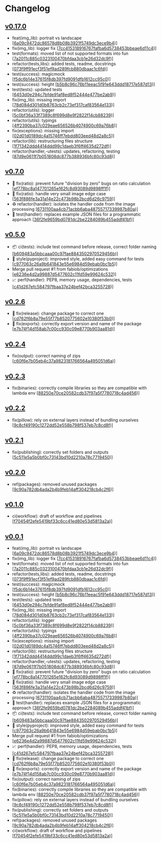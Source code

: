 # Changelog


## [v0.17.0](https://github.com/sladg/imaginex-lambda/compare/v0.7.0...v0.17.0)

* feat(img_lib): portrait vs landscape [[6a09c9472dc86578d8b08b3921f5749dc3ece9b4](https://github.com/sladg/imaginex-lambda/commit/6a09c9472dc86578d8b08b3921f5749dc3ece9b4))]
* fix(img_lib): logger fix [[7cc415318916767fafba6d5738453bbeae6d11c4](https://github.com/sladg/imaginex-lambda/commit/7cc415318916767fafba6d5738453bbeae6d11c4))]
* test(formats): moved list of not supported formats into fun [[7a2011c885c0323100470bfdaa3cb1e26d32dc9f](https://github.com/sladg/imaginex-lambda/commit/7a2011c885c0323100470bfdaa3cb1e26d32dc9f))]
* refactor(tests,libs): added tests, readme, docstrings [[073f9ff91ecf3f51ef9ad289fcb880dbaac1c6fd](https://github.com/sladg/imaginex-lambda/commit/073f9ff91ecf3f51ef9ad289fcb880dbaac1c6fd))]
* test(success): magicmock [[f5dc6b14e37615f8db397fd9091dfb1612cc95c0](https://github.com/sladg/imaginex-lambda/commit/f5dc6b14e37615f8db397fd9091dfb1612cc95c0))]
* test(success): height [[b5b8c96c76b11eeac5f91e643ddd18717e587d13](https://github.com/sladg/imaginex-lambda/commit/b5b8c96c76b11eeac5f91e643ddd18717e587d13))]
* test(tests): updated tests [[6453d0e294c7bfde91af8ed8f52444e477be2ab9](https://github.com/sladg/imaginex-lambda/commit/6453d0e294c7bfde91af8ed8f52444e477be2ab9))]
* fix(img_lib): missing import [[78d084d301d0b8763cb2c73ef317caf83564e133](https://github.com/sladg/imaginex-lambda/commit/78d084d301d0b8763cb2c73ef317caf83564e133))]
* refactor(utils): logger [[5c0bf36a33f7389c8f699d8e9f2822f14cb88239](https://github.com/sladg/imaginex-lambda/commit/5c0bf36a33f7389c8f699d8e9f2822f14cb88239))]
* refactor(utils): typings [[4ff2390ba37c029eae656526b4074900c69a76b8](https://github.com/sladg/imaginex-lambda/commit/4ff2390ba37c029eae656526b4074900c69a76b8))]
* fix(exceptions): missing import [[02d01d0189dc4a15746ff7ebdd803eed48d2a8c5](https://github.com/sladg/imaginex-lambda/commit/02d01d0189dc4a15746ff7ebdd803eed48d2a8c5))]
* refactor(lib): restructuring files structure [[1f71342ddd4414ddd99c1daeb3f6ff4635d272df](https://github.com/sladg/imaginex-lambda/commit/1f71342ddd4414ddd99c1daeb3f6ff4635d272df))]
* refactor(handler,-utests): updates, refactoring, testing [[87d9e0611f7b051808dc877b388936bfc80c93d8](https://github.com/sladg/imaginex-lambda/commit/87d9e0611f7b051808dc877b388936bfc80c93d8))]


## [v0.7.0](https://github.com/sladg/imaginex-lambda/compare/v0.5.0...v0.7.0)

* 🐛 fix(ratio): prevent future "division by zero" bugs on ratio calculation [[ef778bc8a147701265e162fc8d93089d9898ff1f](https://github.com/sladg/imaginex-lambda/commit/ef778bc8a147701265e162fc8d93089d9898ff1f))]
* 🐛 fix(ratio): handle very small image edge case [[563f886fe3a31a14e22c473b98b2bcd6d26c9759](https://github.com/sladg/imaginex-lambda/commit/563f886fe3a31a14e22c473b98b2bcd6d26c9759))]
* ♻️ refactor(handler): isolates the handler code from the image processing [[6731100aa4cb71acbb6aba48755717339987b80a](https://github.com/sladg/imaginex-lambda/commit/6731100aa4cb71acbb6aba48755717339987b80a))]
* 🧪 test(handler): replaces example JSON files for a programmatic approach [[36f2fe9659bd0781dc2be2284089b455addf41bf](https://github.com/sladg/imaginex-lambda/commit/36f2fe9659bd0781dc2be2284089b455addf41bf))]


## [v0.5.0](https://github.com/sladg/imaginex-lambda/compare/v0.2.6...v0.5.0)

* 📦 ci(tests): include test command before release, correct folder naming [[b609483a5bbcaaa00c97fae8843502970529456b](https://github.com/sladg/imaginex-lambda/commit/b609483a5bbcaaa00c97fae8843502970529456b))]
* 💎 style(pyproject): improved style, added easy command for tests [[c977063c26a9b641843e55e6984d59ebab0bc1b5](https://github.com/sladg/imaginex-lambda/commit/c977063c26a9b641843e55e6984d59ebab0bc1b5))]
* Merge pull request #1 from fabiob/optimizations [[e6236e4d2a99887d5477602c11fd59e99624c532](https://github.com/sladg/imaginex-lambda/commit/e6236e4d2a99887d5477602c11fd59e99624c532))]
* 📈 perf(handler): PEP8, memory usage, dependencies, tests [[c41d267efc584797fbaa37e24bef42bca3255728](https://github.com/sladg/imaginex-lambda/commit/c41d267efc584797fbaa37e24bef42bca3255728))]


## [v0.2.6](https://github.com/sladg/imaginex-lambda/compare/v0.2.4...v0.2.6)

* 🐛 fix(release): change package to correct one [[cd762f6b8a79e55f77b8520775602e10380f53b0](https://github.com/sladg/imaginex-lambda/commit/cd762f6b8a79e55f77b8520775602e10380f53b0))]
* 🐛 fix(exports): correctly export version and name of the package [[e7b74f14d158ab7c00cc930c09e8770b903aa81d](https://github.com/sladg/imaginex-lambda/commit/e7b74f14d158ab7c00cc930c09e8770b903aa81d))]


## [v0.2.4](https://github.com/sladg/imaginex-lambda/compare/v0.2.3...v0.2.4)

* fix(output): correct naming of zips [[c60f6e7b05eb4c37a9823181766564a495051d6a](https://github.com/sladg/imaginex-lambda/commit/c60f6e7b05eb4c37a9823181766564a495051d6a))]


## [v0.2.3](https://github.com/sladg/imaginex-lambda/compare/v0.2.2...v0.2.3)

* fix(binaries): correctly compile libraries so they are compatible with lambda env [[88250e70ce20582cdb37f97a5f7780718c4ad456](https://github.com/sladg/imaginex-lambda/commit/88250e70ce20582cdb37f97a5f7780718c4ad456))]


## [v0.2.2](https://github.com/sladg/imaginex-lambda/compare/v0.2.1...v0.2.2)

* fix(pillow): rely on external layers instead of bundling ourselves [[9c8cf49190c1272dd52e558b798f537eb7c8cd8f](https://github.com/sladg/imaginex-lambda/commit/9c8cf49190c1272dd52e558b798f537eb7c8cd8f))]


## [v0.2.1](https://github.com/sladg/imaginex-lambda/compare/v0.2.0...v0.2.1)

* fix(publishing): correctly set folders and outputs [[5c511e5a5b0bf0c73143bd10d2210a78c7719450](https://github.com/sladg/imaginex-lambda/commit/5c511e5a5b0bf0c73143bd10d2210a78c7719450))]


## [v0.2.0](https://github.com/sladg/imaginex-lambda/compare/v0.1.0...v0.2.0)

* ref(packages): removed unused packages [[9c90a782db4ada2b4b9feb14aff304218cb4c2f6](https://github.com/sladg/imaginex-lambda/commit/9c90a782db4ada2b4b9feb14aff304218cb4c2f6))]


## [v0.1.0](https://github.com/sladg/imaginex-lambda/compare/v0.0.1...v0.1.0)

* ci(workflow): draft of workflow and pipelines [[f70454f2efe5419bf33c6cc41ed80e53d5813a2a](https://github.com/sladg/imaginex-lambda/commit/f70454f2efe5419bf33c6cc41ed80e53d5813a2a))]


## [v0.0.1](https://github.com/sladg/imaginex-lambda/compare/v0.0.1)

* feat(img_lib): portrait vs landscape [[6a09c9472dc86578d8b08b3921f5749dc3ece9b4](https://github.com/sladg/imaginex-lambda/commit/6a09c9472dc86578d8b08b3921f5749dc3ece9b4))]
* fix(img_lib): logger fix [[7cc415318916767fafba6d5738453bbeae6d11c4](https://github.com/sladg/imaginex-lambda/commit/7cc415318916767fafba6d5738453bbeae6d11c4))]
* test(formats): moved list of not supported formats into fun [[7a2011c885c0323100470bfdaa3cb1e26d32dc9f](https://github.com/sladg/imaginex-lambda/commit/7a2011c885c0323100470bfdaa3cb1e26d32dc9f))]
* refactor(tests,libs): added tests, readme, docstrings [[073f9ff91ecf3f51ef9ad289fcb880dbaac1c6fd](https://github.com/sladg/imaginex-lambda/commit/073f9ff91ecf3f51ef9ad289fcb880dbaac1c6fd))]
* test(success): magicmock [[f5dc6b14e37615f8db397fd9091dfb1612cc95c0](https://github.com/sladg/imaginex-lambda/commit/f5dc6b14e37615f8db397fd9091dfb1612cc95c0))]
* test(success): height [[b5b8c96c76b11eeac5f91e643ddd18717e587d13](https://github.com/sladg/imaginex-lambda/commit/b5b8c96c76b11eeac5f91e643ddd18717e587d13))]
* test(tests): updated tests [[6453d0e294c7bfde91af8ed8f52444e477be2ab9](https://github.com/sladg/imaginex-lambda/commit/6453d0e294c7bfde91af8ed8f52444e477be2ab9))]
* fix(img_lib): missing import [[78d084d301d0b8763cb2c73ef317caf83564e133](https://github.com/sladg/imaginex-lambda/commit/78d084d301d0b8763cb2c73ef317caf83564e133))]
* refactor(utils): logger [[5c0bf36a33f7389c8f699d8e9f2822f14cb88239](https://github.com/sladg/imaginex-lambda/commit/5c0bf36a33f7389c8f699d8e9f2822f14cb88239))]
* refactor(utils): typings [[4ff2390ba37c029eae656526b4074900c69a76b8](https://github.com/sladg/imaginex-lambda/commit/4ff2390ba37c029eae656526b4074900c69a76b8))]
* fix(exceptions): missing import [[02d01d0189dc4a15746ff7ebdd803eed48d2a8c5](https://github.com/sladg/imaginex-lambda/commit/02d01d0189dc4a15746ff7ebdd803eed48d2a8c5))]
* refactor(lib): restructuring files structure [[1f71342ddd4414ddd99c1daeb3f6ff4635d272df](https://github.com/sladg/imaginex-lambda/commit/1f71342ddd4414ddd99c1daeb3f6ff4635d272df))]
* refactor(handler,-utests): updates, refactoring, testing [[87d9e0611f7b051808dc877b388936bfc80c93d8](https://github.com/sladg/imaginex-lambda/commit/87d9e0611f7b051808dc877b388936bfc80c93d8))]
* 🐛 fix(ratio): prevent future "division by zero" bugs on ratio calculation [[ef778bc8a147701265e162fc8d93089d9898ff1f](https://github.com/sladg/imaginex-lambda/commit/ef778bc8a147701265e162fc8d93089d9898ff1f))]
* 🐛 fix(ratio): handle very small image edge case [[563f886fe3a31a14e22c473b98b2bcd6d26c9759](https://github.com/sladg/imaginex-lambda/commit/563f886fe3a31a14e22c473b98b2bcd6d26c9759))]
* ♻️ refactor(handler): isolates the handler code from the image processing [[6731100aa4cb71acbb6aba48755717339987b80a](https://github.com/sladg/imaginex-lambda/commit/6731100aa4cb71acbb6aba48755717339987b80a))]
* 🧪 test(handler): replaces example JSON files for a programmatic approach [[36f2fe9659bd0781dc2be2284089b455addf41bf](https://github.com/sladg/imaginex-lambda/commit/36f2fe9659bd0781dc2be2284089b455addf41bf))]
* 📦 ci(tests): include test command before release, correct folder naming [[b609483a5bbcaaa00c97fae8843502970529456b](https://github.com/sladg/imaginex-lambda/commit/b609483a5bbcaaa00c97fae8843502970529456b))]
* 💎 style(pyproject): improved style, added easy command for tests [[c977063c26a9b641843e55e6984d59ebab0bc1b5](https://github.com/sladg/imaginex-lambda/commit/c977063c26a9b641843e55e6984d59ebab0bc1b5))]
* Merge pull request #1 from fabiob/optimizations [[e6236e4d2a99887d5477602c11fd59e99624c532](https://github.com/sladg/imaginex-lambda/commit/e6236e4d2a99887d5477602c11fd59e99624c532))]
* 📈 perf(handler): PEP8, memory usage, dependencies, tests [[c41d267efc584797fbaa37e24bef42bca3255728](https://github.com/sladg/imaginex-lambda/commit/c41d267efc584797fbaa37e24bef42bca3255728))]
* 🐛 fix(release): change package to correct one [[cd762f6b8a79e55f77b8520775602e10380f53b0](https://github.com/sladg/imaginex-lambda/commit/cd762f6b8a79e55f77b8520775602e10380f53b0))]
* 🐛 fix(exports): correctly export version and name of the package [[e7b74f14d158ab7c00cc930c09e8770b903aa81d](https://github.com/sladg/imaginex-lambda/commit/e7b74f14d158ab7c00cc930c09e8770b903aa81d))]
* fix(output): correct naming of zips [[c60f6e7b05eb4c37a9823181766564a495051d6a](https://github.com/sladg/imaginex-lambda/commit/c60f6e7b05eb4c37a9823181766564a495051d6a))]
* fix(binaries): correctly compile libraries so they are compatible with lambda env [[88250e70ce20582cdb37f97a5f7780718c4ad456](https://github.com/sladg/imaginex-lambda/commit/88250e70ce20582cdb37f97a5f7780718c4ad456))]
* fix(pillow): rely on external layers instead of bundling ourselves [[9c8cf49190c1272dd52e558b798f537eb7c8cd8f](https://github.com/sladg/imaginex-lambda/commit/9c8cf49190c1272dd52e558b798f537eb7c8cd8f))]
* fix(publishing): correctly set folders and outputs [[5c511e5a5b0bf0c73143bd10d2210a78c7719450](https://github.com/sladg/imaginex-lambda/commit/5c511e5a5b0bf0c73143bd10d2210a78c7719450))]
* ref(packages): removed unused packages [[9c90a782db4ada2b4b9feb14aff304218cb4c2f6](https://github.com/sladg/imaginex-lambda/commit/9c90a782db4ada2b4b9feb14aff304218cb4c2f6))]
* ci(workflow): draft of workflow and pipelines [[f70454f2efe5419bf33c6cc41ed80e53d5813a2a](https://github.com/sladg/imaginex-lambda/commit/f70454f2efe5419bf33c6cc41ed80e53d5813a2a))]